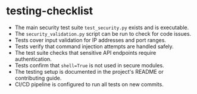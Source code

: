 # testing-checklist
- The main security test suite `test_security.py` exists and is executable.
- The `security_validation.py` script can be run to check for code issues.
- Tests cover input validation for IP addresses and port ranges.
- Tests verify that command injection attempts are handled safely.
- The test suite checks that sensitive API endpoints require authentication.
- Tests confirm that `shell=True` is not used in secure modules.
- The testing setup is documented in the project's README or contributing guide.
- CI/CD pipeline is configured to run all tests on new commits.